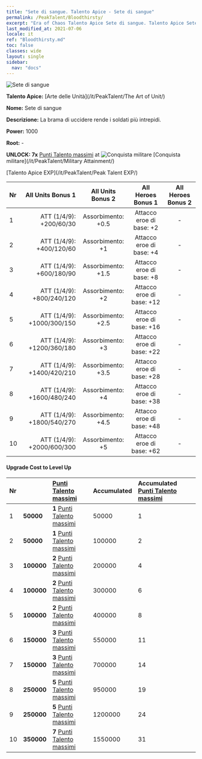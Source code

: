 ```yaml
---
title: "Sete di sangue. Talento Apice - Sete di sangue"
permalink: /PeakTalent/Bloodthirsty/
excerpt: "Era of Chaos Talento Apice Sete di sangue. Talento Apice Sete di sangue. Sete di sangue"
last_modified_at: 2021-07-06
locale: it
ref: "Bloodthirsty.md"
toc: false
classes: wide
layout: single
sidebar:
  nav: "docs"
---
```


  ![Sete di sangue](/images/pt/talent_2005.png)

  **Talento Apice:** [Arte delle Unità](/it/PeakTalent/The Art of Unit/)

  **Nome:** Sete di sangue

  **Descrizione:** La brama di uccidere rende i soldati più intrepidi.

  **Power:** 1000

  **Root:** -

  **UNLOCK: 7x** [Punti Talento massimi](/ItemsIT/con_934/) at ![Conquista militare](/images/pt/talent_2006.png) [Conquista militare](/it/PeakTalent/Military Attainment/)

  [Talento Apice EXP](/it/PeakTalent/Peak Talent EXP/)

  | Nr | All Units Bonus 1 | All Units Bonus 2 | All Heroes Bonus 1 | All Heroes Bonus 2 |
  |:---|--------------:|:-------------:|:-------------:|:-------------:|
  | 1 | ATT (1/4/9): +200/60/30 | Assorbimento: +0.5 | Attacco eroe di base: +2 | - |
  | 2 | ATT (1/4/9): +400/120/60 | Assorbimento: +1 | Attacco eroe di base: +4 | - |
  | 3 | ATT (1/4/9): +600/180/90 | Assorbimento: +1.5 | Attacco eroe di base: +8 | - |
  | 4 | ATT (1/4/9): +800/240/120 | Assorbimento: +2 | Attacco eroe di base: +12 | - |
  | 5 | ATT (1/4/9): +1000/300/150 | Assorbimento: +2.5 | Attacco eroe di base: +16 | - |
  | 6 | ATT (1/4/9): +1200/360/180 | Assorbimento: +3 | Attacco eroe di base: +22 | - |
  | 7 | ATT (1/4/9): +1400/420/210 | Assorbimento: +3.5 | Attacco eroe di base: +28 | - |
  | 8 | ATT (1/4/9): +1600/480/240 | Assorbimento: +4 | Attacco eroe di base: +38 | - |
  | 9 | ATT (1/4/9): +1800/540/270 | Assorbimento: +4.5 | Attacco eroe di base: +48 | - |
  | 10 | ATT (1/4/9): +2000/600/300 | Assorbimento: +5 | Attacco eroe di base: +62 | - |


#### Upgrade Cost to Level Up

  | Nr | <i class="fas fa-coins"/> | [Punti Talento massimi](/ItemsIT/con_934/) | Accumulated <i class="fas fa-coins"/> | Accumulated [Punti Talento massimi](/ItemsIT/con_934/) |
  |:---|:--------------|:-------------|:-------------|:-------------|
  | 1 | **50000** | **1** [Punti Talento massimi](/ItemsIT/con_934/) | 50000 | 1 |
  | 2 | **50000** | **1** [Punti Talento massimi](/ItemsIT/con_934/) | 100000 | 2 |
  | 3 | **100000** | **2** [Punti Talento massimi](/ItemsIT/con_934/) | 200000 | 4 |
  | 4 | **100000** | **2** [Punti Talento massimi](/ItemsIT/con_934/) | 300000 | 6 |
  | 5 | **100000** | **2** [Punti Talento massimi](/ItemsIT/con_934/) | 400000 | 8 |
  | 6 | **150000** | **3** [Punti Talento massimi](/ItemsIT/con_934/) | 550000 | 11 |
  | 7 | **150000** | **3** [Punti Talento massimi](/ItemsIT/con_934/) | 700000 | 14 |
  | 8 | **250000** | **5** [Punti Talento massimi](/ItemsIT/con_934/) | 950000 | 19 |
  | 9 | **250000** | **5** [Punti Talento massimi](/ItemsIT/con_934/) | 1200000 | 24 |
  | 10 | **350000** | **7** [Punti Talento massimi](/ItemsIT/con_934/) | 1550000 | 31 |
